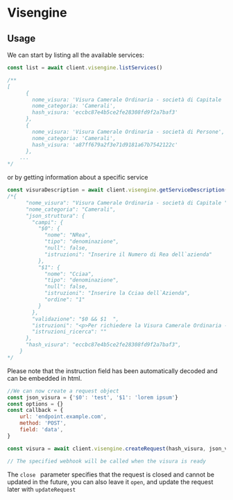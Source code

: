 # Visengine

## Usage

We can start by listing all the available services:

```js
const list = await client.visengine.listServices()

/**
[
      {
        nome_visura: 'Visura Camerale Ordinaria - società di Capitale ',
        nome_categoria: 'Camerali',
        hash_visura: 'eccbc87e4b5ce2fe28308fd9f2a7baf3'
      },
      {
        nome_visura: 'Visura Camerale Ordinaria - società di Persone',
        nome_categoria: 'Camerali',
        hash_visura: 'a87ff679a2f3e71d9181a67b7542122c'
      },
    ...
*/
```

or by getting information about a specific service
```js
const visuraDescription = await client.visengine.getServiceDescription(list[0].hash_visura)
/*{
      "nome_visura": "Visura Camerale Ordinaria - società di Capitale ",
      "nome_categoria": "Camerali",
      "json_struttura": {
        "campi": {
          "$0": {
            "nome": "NRea",
            "tipo": "denominazione",
            "null": false,
            "istruzioni": "Inserire il Numero di Rea dell`azienda"
          },
          "$1": {
            "nome": "Cciaa",
            "tipo": "denominazione",
            "null": false,
            "istruzioni": "Inserire la Cciaa dell`Azienda",
            "ordine": "1"
          }
        },
        "validazione": "$0 && $1  ",
        "istruzioni": "<p>Per richiedere la Visura Camerale Ordinaria - Societ&agrave; di Capitale inserisci i seguenti dati:&nbsp;&nbsp;<strong>Nrea</strong>&nbsp;e <strong>Cciaa</strong></p>\r\n",
        "istruzioni_ricerca": ""
      },
      "hash_visura": "eccbc87e4b5ce2fe28308fd9f2a7baf3",
    }
*/
```
Please note that the instruction field has been automatically decoded and can be embedded in html.

```js
//We can now create a request object 
const json_visura = {'$0': 'test', '$1': 'lorem ipsum'}
const options = {}
const callback = {
    url: 'endpoint.example.com',
    method: 'POST',
    field: 'data',
}

const visura = await client.visengine.createRequest(hash_visura, json_visura, options, callback, 'notify@user_email.com', 'close', true);

// The specified webhook will be called when the visura is ready
```

The `close ` parameter specifies that the request is closed and cannot be updated in the future, you can also leave it `open`, and update the request later with `updateRequest`
 